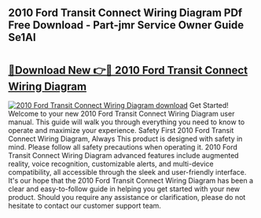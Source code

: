 ## 2010 Ford Transit Connect Wiring Diagram PDf Free Download - Part-jmr Service Owner Guide Se1AI

# <h2><a href="http://dfjknyr.blite.top/?on=2010+Ford+Transit+Connect+Wiring+Diagram">🔗Download New 👉🔴 2010 Ford Transit Connect Wiring Diagram</a></h2>

[![2010 Ford Transit Connect Wiring Diagram download](https://i.imgur.com/lujVjoI.png)](http://dfjknyr.blite.top/?on=2010+Ford+Transit+Connect+Wiring+Diagram)
Get Started! Welcome to your new 2010 Ford Transit Connect Wiring Diagram user manual. This guide will walk you through everything you need to know to operate and maximize your experience. Safety First 2010 Ford Transit Connect Wiring Diagram, Always This product is designed with safety in mind. Please follow all safety precautions when operating it. 2010 Ford Transit Connect Wiring Diagram advanced features include augmented reality, voice recognition, customizable alerts, and multi-device compatibility, all accessible through the sleek and user-friendly interface. It's our hope that the 2010 Ford Transit Connect Wiring Diagram has been a clear and easy-to-follow guide in helping you get started with your new product. Should you require any assistance or clarification, please do not hesitate to contact our customer support team.
